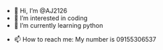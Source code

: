 - 👋 Hi, I’m @AJ2126
- 👀 I’m interested in coding
- 🌱 I’m currently learning python 
<!-- - 💞️ I’m looking to collaborate on ... --->
- 📫 How to reach me: My number is 09155306537
<!--- - 😄 Pronouns: ...
- ⚡ Fun fact: ...

<!---
AJ2126/AJ2126 is a ✨ special ✨ repository because its `README.md` (this file) appears on your GitHub profile.
You can click the Preview link to take a look at your changes.
--->
